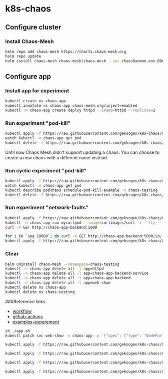 # k8s-chaos

## Configure cluster
### Install Chaos-Mesh
```BASH
helm repo add chaos-mesh https://charts.chaos-mesh.org
helm repo update
helm install chaos-mesh chaos-mesh/chaos-mesh --set chaosDaemon.env.DOCKER_API_VERSION=1.40 --namespace=chaos-testing --create-namespace --set dashboard.create=true --set dashboard.securityMode=false
```

## Configure app
### Install app for experiment
```BASH
kubectl create ns chaos-app
kubectl annotate ns chaos-app chaos-mesh.org/inject=enabled
kubectl -n chaos-app create deploy httpd --image=httpd --replicas=2
```

### Run experiment "pod-kill"
```BASH
kubectl apply -f https://raw.githubusercontent.com/geksogen/k8s-chaos/master/experiments/pod-faults/pod-kill.yaml
watch kubectl -n chaos-app get pod
kubectl delete -f https://raw.githubusercontent.com/geksogen/k8s-chaos/master/experiments/pod-faults/pod-kill.yaml
```
Until now Chaos Mesh didn't support updating a chaos. You can choose to create a new chaos with a different name instead.

### Run cyclic experiment "pod-kill"
```BASH
kubectl apply -f https://raw.githubusercontent.com/geksogen/k8s-chaos/master/experiments/pod-faults/cyclic-pod-kill.yaml
watch kubectl -n chaos-app get pod
kubectl describe podchaos schedule-pod-kill-example -n chaos-testing
kubectl delete -f https://raw.githubusercontent.com/geksogen/k8s-chaos/master/experiments/pod-faults/cyclic-pod-kill.yaml
```

### Run experiment "network-faults"
```BASH
kubectl apply -f https://raw.githubusercontent.com/geksogen/k8s-chaos/master/experiments/network-faults/deployment_app.yaml
kubectl -n chaos-app run mycurlpod --image=curlimages/curl -i --tty -- sh
curl -X GET http://chaos-app-backend:5000
```
```BASH
for i in `seq 10000`; do curl -X GET http://chaos-app-backend:5000;\n; sleep 0.1; done
kubectl apply -f https://raw.githubusercontent.com/geksogen/k8s-chaos/master/experiments/network-faults/network-partition.yaml
```
### Clear
```BASH
helm uninstall chaos-mesh --namespace=chaos-testing
kubectl -n chaos-app delete all -l app=httpd
kubectl -n chaos-app delete all -l app=chaos-app-backend-service
kubectl -n chaos-app delete all -l app=chaos-app-backend
kubectl -n chaos-app delete all -l app=web-show
kubectl delete ns chaos-app
kubectl delete ns chaos-testing
```

###Reference links

* [workflow](https://chaos-mesh.org/docs/2.3.3/create-chaos-mesh-workflow/)
* [github-actions](https://chaos-mesh.org/docs/2.3.3/integrate-chaos-mesh-into-github-actions/)
* [examples-experement](https://github.com/chaos-mesh/chaos-mesh/tree/master/examples)

```BASH
sh ./app.sh
kubectl patch svc web-show -n chaos-app -p '{"spec": {"type": "NodePort"}}'
```
```BASH
kubectl apply -f https://raw.githubusercontent.com/geksogen/k8s-chaos/master/experiments/web-app/cyclic-web-kill-pod.yaml
```
```BASH
kubectl apply -f https://raw.githubusercontent.com/geksogen/k8s-chaos/master/experiments/web-app/cyclic-web-failure-pod.yaml
```
```BASH
kubectl apply -f https://raw.githubusercontent.com/geksogen/k8s-chaos/master/experiments/web-app/cyclic-web-network-delay.yaml
```
```BASH
kubectl apply -f https://raw.githubusercontent.com/geksogen/k8s-chaos/master/experiments/web-app/cyclic-web-network-bandwidth.yaml
```